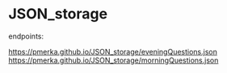 # JSON_storage

endpoints:

https://pmerka.github.io/JSON_storage/eveningQuestions.json
https://pmerka.github.io/JSON_storage/morningQuestions.json
